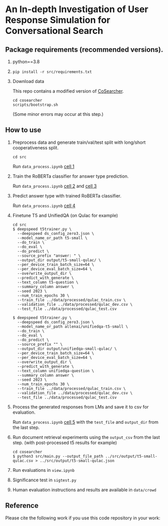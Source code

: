 # An In-depth Investigation of User Response Simulation for Conversational Search

## Package requirements (recommended versions).
1. python==3.8
2. `pip install -r src/requirements.txt`
3. Download data

   This repo contains a modified version of [CoSearcher](https://github.com/amzn/cosearcher). 
    ```
    cd cosearcher
    scripts/bootstrap.sh
    ```

    (Some minor errors may occur at this step.)


## How to use
1. Preprocess data and generate train/val/test split with long/short cooperativeness split.
   
    `cd src`
   
    Run `data_process.ipynb` [cell 1](https://github.com/zhenduow/UserSim/blob/main/src/data_process.ipynb)
    
3. Train the RoBERTa classifier for answer type prediction.
   
    Run `data_process.ipynb` [cell 2](https://github.com/zhenduow/UserSim/blob/main/src/data_process.ipynb) and [cell 3](https://github.com/zhenduow/UserSim/blob/main/src/data_process.ipynb)

5. Predict answer type with trained RoBERTa classifier.
    
    Run `data_process.ipynb` [cell 4](https://github.com/zhenduow/UserSim/blob/main/src/data_process.ipynb)
    
3. Finetune T5 and UnifiedQA (on Qulac for example) 
  
    ```
    cd src
    $ deepspeed t5trainer.py \
      --deepspeed ds_config_zero3.json \
      --model_name_or_path t5-small \
      --do_train \
      --do_eval \
      --do_predict \
      --source_prefix "answer: " \
      --output_dir output/t5-small-qulac/ \
      --per_device_train_batch_size=64 \
      --per_device_eval_batch_size=64 \
      --overwrite_output_dir \
      --predict_with_generate \
      --text_column t5-question \
      --summary_column answer \
      --seed 2023 \
      --num_train_epochs 30 \
      --train_file ../data/processed/qulac_train.csv \
      --validation_file ../data/processed/qulac_dev.csv \
      --test_file ../data/processed/qulac_test.csv 
    ```
    
    ```
    $ deepspeed t5trainer.py \
      --deepspeed ds_config_zero3.json \
      --model_name_or_path allenai/unifiedqa-t5-small \
      --do_train \
      --do_eval \
      --do_predict \
      --source_prefix "" \
      --output_dir output/unifiedqa-small-qulac/ \
      --per_device_train_batch_size=64 \
      --per_device_eval_batch_size=64 \
      --overwrite_output_dir \
      --predict_with_generate \
      --text_column unifiedqa-question \
      --summary_column answer \
      --seed 2023 \
      --num_train_epochs 30 \
      --train_file ../data/processed/qulac_train.csv \
      --validation_file ../data/processed/qulac_dev.csv \
      --test_file ../data/processed/qulac_test.csv 

    ```
4. Process the generated responses from LMs and save it to csv for evaluation.

   Run `data_process.ipynb` [cell 5](https://github.com/zhenduow/UserSim/blob/main/src/data_process.ipynb) with the `test_file` and `output_dir` from the last step.
3. Run document retrieval experiments using the `output_csv` from the last step. (with post-processed t5 results for example)
    ```
    cd cosearcher
    $ python3 src/main.py --output_file_path ../src/output/t5-small-qulac.csv > ../src/output/t5-small-qulac.json
    ```
    
4. Run evaluations in `view.ipynb`
5. Significance test in `sigtest.py`
6. Human evaluation instructions and results are available in `data/crowd`
    
## Reference

Please cite the following work if you use this code repository in your work:
